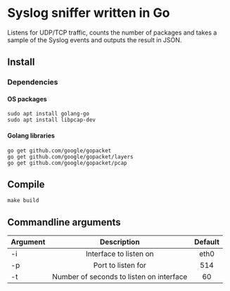 # Syslog sniffer written in Go
Listens for UDP/TCP traffic, counts the number of packages and takes a sample of the Syslog events and outputs the result in JSON.

## Install

### Dependencies

#### OS packages

```console
sudo apt install golang-go
sudo apt install libpcap-dev
```

#### Golang libraries

```console
go get github.com/google/gopacket
go get github.com/google/gopacket/layers
go get github.com/google/gopacket/pcap
```

## Compile

```console
make build
```

## Commandline arguments
| Argument | Description                              | Default |
| -------- |:----------------------------------------:|:-------:|
| -i       | Interface to listen on                   | eth0    |
| -p       | Port to listen for                       | 514     | 
| -t       | Number of seconds to listen on interface | 60      |
